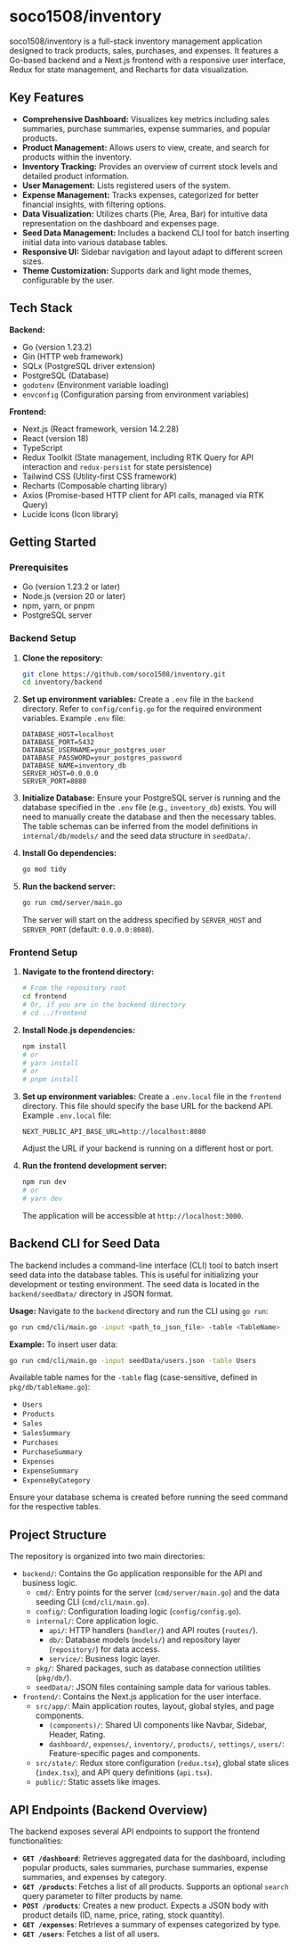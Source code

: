 # soco1508/inventory

soco1508/inventory is a full-stack inventory management application designed to track products, sales, purchases, and expenses. It features a Go-based backend and a Next.js frontend with a responsive user interface, Redux for state management, and Recharts for data visualization.

## Key Features

- **Comprehensive Dashboard:** Visualizes key metrics including sales summaries, purchase summaries, expense summaries, and popular products.
- **Product Management:** Allows users to view, create, and search for products within the inventory.
- **Inventory Tracking:** Provides an overview of current stock levels and detailed product information.
- **User Management:** Lists registered users of the system.
- **Expense Management:** Tracks expenses, categorized for better financial insights, with filtering options.
- **Data Visualization:** Utilizes charts (Pie, Area, Bar) for intuitive data representation on the dashboard and expenses page.
- **Seed Data Management:** Includes a backend CLI tool for batch inserting initial data into various database tables.
- **Responsive UI:** Sidebar navigation and layout adapt to different screen sizes.
- **Theme Customization:** Supports dark and light mode themes, configurable by the user.

## Tech Stack

**Backend:**

- Go (version 1.23.2)
- Gin (HTTP web framework)
- SQLx (PostgreSQL driver extension)
- PostgreSQL (Database)
- `godotenv` (Environment variable loading)
- `envconfig` (Configuration parsing from environment variables)

**Frontend:**

- Next.js (React framework, version 14.2.28)
- React (version 18)
- TypeScript
- Redux Toolkit (State management, including RTK Query for API interaction and `redux-persist` for state persistence)
- Tailwind CSS (Utility-first CSS framework)
- Recharts (Composable charting library)
- Axios (Promise-based HTTP client for API calls, managed via RTK Query)
- Lucide Icons (Icon library)

## Getting Started

### Prerequisites

- Go (version 1.23.2 or later)
- Node.js (version 20 or later)
- npm, yarn, or pnpm
- PostgreSQL server

### Backend Setup

1.  **Clone the repository:**

    ```bash
    git clone https://github.com/soco1508/inventory.git
    cd inventory/backend
    ```

2.  **Set up environment variables:**
    Create a `.env` file in the `backend` directory. Refer to `config/config.go` for the required environment variables.
    Example `.env` file:

    ```env
    DATABASE_HOST=localhost
    DATABASE_PORT=5432
    DATABASE_USERNAME=your_postgres_user
    DATABASE_PASSWORD=your_postgres_password
    DATABASE_NAME=inventory_db
    SERVER_HOST=0.0.0.0
    SERVER_PORT=8080
    ```

3.  **Initialize Database:**
    Ensure your PostgreSQL server is running and the database specified in the `.env` file (e.g., `inventory_db`) exists. You will need to manually create the database and then the necessary tables. The table schemas can be inferred from the model definitions in `internal/db/models/` and the seed data structure in `seedData/`.

4.  **Install Go dependencies:**

    ```bash
    go mod tidy
    ```

5.  **Run the backend server:**
    ```bash
    go run cmd/server/main.go
    ```
    The server will start on the address specified by `SERVER_HOST` and `SERVER_PORT` (default: `0.0.0.0:8080`).

### Frontend Setup

1.  **Navigate to the frontend directory:**

    ```bash
    # From the repository root
    cd frontend
    # Or, if you are in the backend directory
    # cd ../frontend
    ```

2.  **Install Node.js dependencies:**

    ```bash
    npm install
    # or
    # yarn install
    # or
    # pnpm install
    ```

3.  **Set up environment variables:**
    Create a `.env.local` file in the `frontend` directory. This file should specify the base URL for the backend API.
    Example `.env.local` file:

    ```env
    NEXT_PUBLIC_API_BASE_URL=http://localhost:8080
    ```

    Adjust the URL if your backend is running on a different host or port.

4.  **Run the frontend development server:**
    ```bash
    npm run dev
    # or
    # yarn dev
    ```
    The application will be accessible at `http://localhost:3000`.

## Backend CLI for Seed Data

The backend includes a command-line interface (CLI) tool to batch insert seed data into the database tables. This is useful for initializing your development or testing environment. The seed data is located in the `backend/seedData/` directory in JSON format.

**Usage:**
Navigate to the `backend` directory and run the CLI using `go run`:

```bash
go run cmd/cli/main.go -input <path_to_json_file> -table <TableName>
```

**Example:**
To insert user data:

```bash
go run cmd/cli/main.go -input seedData/users.json -table Users
```

Available table names for the `-table` flag (case-sensitive, defined in `pkg/db/tableName.go`):

- `Users`
- `Products`
- `Sales`
- `SalesSummary`
- `Purchases`
- `PurchaseSummary`
- `Expenses`
- `ExpenseSummary`
- `ExpenseByCategory`

Ensure your database schema is created before running the seed command for the respective tables.

## Project Structure

The repository is organized into two main directories:

- `backend/`: Contains the Go application responsible for the API and business logic.
  - `cmd/`: Entry points for the server (`cmd/server/main.go`) and the data seeding CLI (`cmd/cli/main.go`).
  - `config/`: Configuration loading logic (`config/config.go`).
  - `internal/`: Core application logic.
    - `api/`: HTTP handlers (`handler/`) and API routes (`routes/`).
    - `db/`: Database models (`models/`) and repository layer (`repository/`) for data access.
    - `service/`: Business logic layer.
  - `pkg/`: Shared packages, such as database connection utilities (`pkg/db/`).
  - `seedData/`: JSON files containing sample data for various tables.
- `frontend/`: Contains the Next.js application for the user interface.
  - `src/app/`: Main application routes, layout, global styles, and page components.
    - `(components)/`: Shared UI components like Navbar, Sidebar, Header, Rating.
    - `dashboard/`, `expenses/`, `inventory/`, `products/`, `settings/`, `users/`: Feature-specific pages and components.
  - `src/state/`: Redux store configuration (`redux.tsx`), global state slices (`index.tsx`), and API query definitions (`api.tsx`).
  - `public/`: Static assets like images.

## API Endpoints (Backend Overview)

The backend exposes several API endpoints to support the frontend functionalities:

- **`GET /dashboard`**: Retrieves aggregated data for the dashboard, including popular products, sales summaries, purchase summaries, expense summaries, and expenses by category.
- **`GET /products`**: Fetches a list of all products. Supports an optional `search` query parameter to filter products by name.
- **`POST /products`**: Creates a new product. Expects a JSON body with product details (ID, name, price, rating, stock quantity).
- **`GET /expenses`**: Retrieves a summary of expenses categorized by type.
- **`GET /users`**: Fetches a list of all users.
